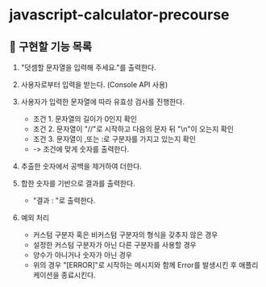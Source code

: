 # javascript-calculator-precourse

## 📄 구현할 기능 목록 

1. "덧셈할 문자열을 입력해 주세요."를 출력한다.

2. 사용자로부터 입력을 받는다. (Console API 사용)

3. 사용자가 입력한 문자열에 따라 유효성 검사를 진행한다.
    - 조건 1. 문자열의 길이가 0인지 확인
    - 조건 2. 문자열이 "//"로 시작하고 다음의 문자 뒤 "\n"이 오는지 확인
    - 조건 3. 문자열이 ,또는 :로 구분자를 가지고 있는지 확인
    - -> 조건에 맞게 숫자를 출력한다.

4. 추출한 숫자에서 공백을 제거하여 더한다.

5. 합한 숫자를 기반으로 결과를 출력한다.
    - "결과 : "로 출력한다.
6. 예외 처리 
    - 커스텀 구분자 혹은 비커스텀 구분자의 형식을 갖추지 않은 경우
    - 설정한 커스텀 구분자가 아닌 다른 구분자를 사용할 경우
    - 양수가 아니거나 숫자가 아닌 경우
    - 위의 경우 "[ERROR]"로 시작하는 메시지와 함께 Error를 발생시킨 후 애플리케이션을 종료시킨다.
